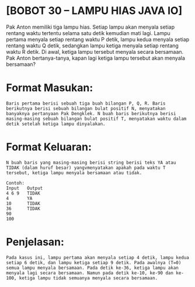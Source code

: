 # [BOBOT 30 – LAMPU HIAS JAVA IO] 
Pak Anton memiliki tiga lampu hias. Setiap lampu akan menyala setiap rentang waktu tertentu selama satu detik kemudian mati lagi. Lampu pertama menyala setiap rentang waktu P detik, lampu kedua menyala setiap rentang waktu Q detik, sedangkan lampu ketiga menyala setiap rentang waktu R detik. Di awal, ketiga lampu tersebut menyala secara bersamaan. Pak Anton bertanya-tanya, kapan lagi ketiga lampu tersebut akan menyala bersamaan? 

# Format Masukan:
	Baris pertama berisi sebuah tiga buah bilangan P, Q, R. Baris berikutnya berisi sebuah bilangan bulat positif N, menyatakan banyaknya pertanyaan Pak Dengklek. N buah baris berikutnya berisi masing-masing sebuah bilangan bulat positif T, menyatakan waktu dalam detik setelah ketiga lampu dinyalakan.
# Format Keluaran:
	N buah baris yang masing-masing berisi string berisi teks YA atau TIDAK (dalam huruf besar) yangvmenyatakan apakah pada waktu T tersebut, ketiga lampu menyala bersamaan atau tidak.

	Contoh:
	Input	Output
	4 6 9	TIDAK
	4		YA
	10		TIDAK
	36		TIDAK
	90
	100

# Penjelasan:
	Pada kasus ini, lampu pertama akan menyala setiap 4 detik, lampu kedua setiap 6 detik, dan lampu ketiga setiap 9 detik. Pada awalnya (T=0) semua lampu menyala bersamaan. Pada detik ke-36, ketiga lampu akan menyala lagi secara bersamaan. Namun pada detik ke-10, ke-90 dan ke-100, ketiga lampu tidak semuanya menyala secara bersamaan.
